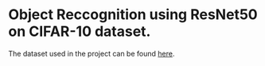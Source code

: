 # Object Reccognition using ResNet50 on CIFAR-10 dataset.

The dataset used in the project can be found [here](https://www.kaggle.com/competitions/cifar-10/data).
